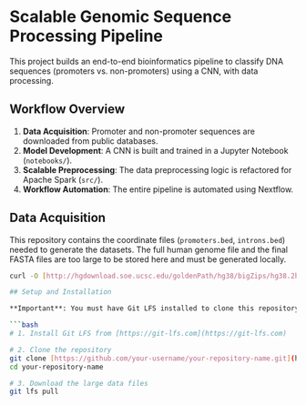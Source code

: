 # Scalable Genomic Sequence Processing Pipeline

This project builds an end-to-end bioinformatics pipeline to classify DNA sequences (promoters vs. non-promoters) using a CNN, with data processing.

## Workflow Overview
1.  **Data Acquisition**: Promoter and non-promoter sequences are downloaded from public databases.
2.  **Model Development**: A CNN is built and trained in a Jupyter Notebook (`notebooks/`).
3.  **Scalable Preprocessing**: The data preprocessing logic is refactored for Apache Spark (`src/`).
4.  **Workflow Automation**: The entire pipeline is automated using Nextflow.

## Data Acquisition

This repository contains the coordinate files (`promoters.bed`, `introns.bed`) needed to generate the datasets. The full human genome file and the final FASTA files are too large to be stored here and must be generated locally.

```bash
curl -O [http://hgdownload.soe.ucsc.edu/goldenPath/hg38/bigZips/hg38.2bit](http://hgdownload.soe.ucsc.edu/goldenPath/hg38/bigZips/hg38.2bit)

## Setup and Installation

**Important**: You must have Git LFS installed to clone this repository correctly.

```bash
# 1. Install Git LFS from [https://git-lfs.com](https://git-lfs.com)

# 2. Clone the repository
git clone [https://github.com/your-username/your-repository-name.git](https://github.com/your-username/your-repository-name.git)
cd your-repository-name

# 3. Download the large data files
git lfs pull
